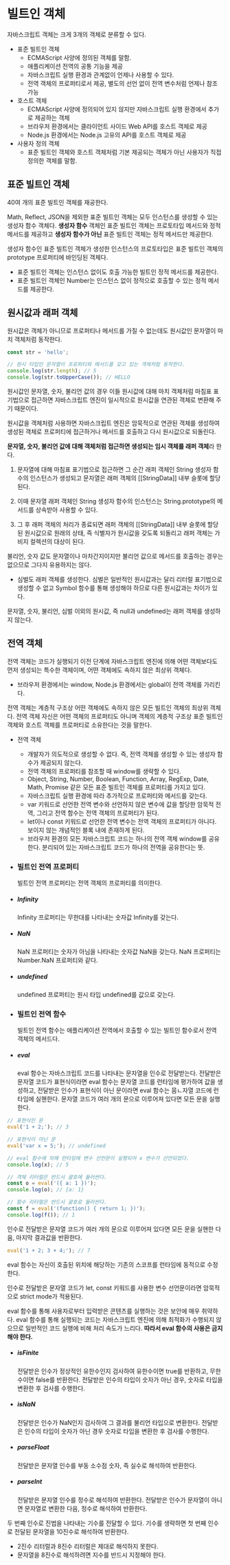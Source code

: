 # 빌트인 객체

자바스크립트 객체는 크게 3개의 객체로 분류할 수 있다.

- 표준 빌트인 객체
  - ECMAScript 사양에 정의된 객체를 말함.
  - 애플리케이션 전역의 공통 기능을 제공
  - 자바스크립트 실행 환경과 관계없이 언제나 사용할 수 있다.
  - 전역 객체의 프로퍼티로서 제공, 별도의 선언 없이 전역 변수처럼 언제나 참조 가능
- 호스트 객체
  - ECMAScript 사양에 정의되어 있지 않지만 자바스크립트 실행 환경에서 추가로 제공하는 객체
  - 브라우저 환경에서는 클라이언트 사이드 Web API를 호스트 객체로 제공
  - Node.js 환경에서는 Node.js 고유의 API를 호스트 객체로 제공
- 사용자 정의 객체
  - 표준 빌트인 객체와 호스트 객체처럼 기본 제공되는 객체가 아닌 사용자가 직접 정의한 객체를 말함.

## 표준 빌트인 객체

40여 개의 표준 빌트인 객체를 재공한다.

Math, Reflect, JSON을 제외한 표준 빌트인 객체는 모두 인스턴스를 생성할 수 있는 생성자 함수 객체다. **생성자 함수** 객체인 표준 빌트인 객체는 프로토타입 메서드와 정적메서드를 제공하고 **생성자 함수가 아닌** 표준 빌트인 객체는 정적 메서드만 제공한다.

생성자 함수인 표준 빌트인 객체가 생성한 인스턴스의 프로토타입은 표준 빌트인 객체의 prototype 프로퍼티에 바인딩된 객체다.

- 표준 빌트인 객체는 인스턴스 없이도 호출 가능한 빌트인 정적 메서드를 제공한다.
- 표준 빌트인 객체인 Number는 인스턴스 없이 정적으로 호출할 수 있는 정적 메서드를 제공한다.

## 원시값과 래퍼 객체

원시값은 객체가 아니므로 프로퍼티나 메서드를 가질 수 없는데도 원시값인 문자열이 마치 객체처럼 동작한다.

```javascript
const str = 'hello';

// 원시 타입인 문자열이 프로퍼티와 메서드를 갖고 있는 객체처럼 동작한다.
console.log(str.length); // 5
console.log(str.toUpperCase()); // HELLO
```

원시값인 문자열, 숫자, 불리언 값의 경우 이들 원시값에 대해 마치 객체처럼 마침표 표기법으로 접근하면 자바스크립트 엔진이 일시적으로 원시값을 연관된 객체로 변환해 주기 때문이다.

원시값을 객체처럼 사용하면 자바스크립트 엔진은 암묵적으로 연관된 객체를 생성하여 생성된 객체로 프로퍼티에 접근하거나 메서드를 호출하고 다시 원시값으로 되돌린다.

**문자열, 숫자, 불리언 값에 대해 객체처럼 접근하면 생성되는 임시 객체를 래퍼 객체**라 한다.

1. 문자열에 대해 마침표 표기법으로 접근하면 그 순간 래퍼 객체인 String 생성자 함수의 인스턴스가 생성되고 문자열은 래퍼 객체의 [[StringData]] 내부 슬롯에 할당된다.

2. 이때 문자열 래퍼 객체인 String 생성자 함수의 인스턴스는 String.prototype의 메서드를 상속받아 사용할 수 있다.

3. 그 후 래퍼 객체의 처리가 종료되면 래퍼 객체의 [[StringData]] 내부 슬롯에 할당된 원시값으로 원래의 상태, 즉 식별자가 원시값을 갖도록 되돌리고 래퍼 객체는 가비지 컬렉션의 대상이 된다.

불리언, 숫자 값도 문자열이나 마차간지이지만 불리언 값으로 메서드를 호출하는 경우는 없으므로 그다지 유용하지는 않다.

- 심벌도 래퍼 객체를 생성한다. 심벌은 일반적인 원시값과는 달리 리터럴 표기법으로 생성할 수 없고 Symbol 함수를 통해 생성해야 하므로 다른 원시값과는 차이가 있다.

문자열, 숫자, 불리언, 심벌 이외의 원시값, 즉 null과 undefined는 래퍼 객체를 생성하지 않는다.

## 전역 객체

전역 객체는 코드가 실행되기 이전 단계에 자바스크립트 엔진에 의해 어떤 객체보다도 먼저 생성되는 특수한 객체이며, 어떤 객체에도 속하지 않은 최상위 객체다.

- 브라우저 환경에서는 window, Node.js 환경에서는 global이 전역 객체를 가리킨다.

전역 객체는 계층적 구조상 어떤 객체에도 속하지 않은 모든 빌트인 객체의 최상위 객체다.
전역 객체 자신은 어떤 객체의 프로퍼티도 아니며 객체의 계층적 구조상 표준 빌트인 객체와 호스트 객체를 프로퍼티로 소유한다는 것을 말한다.

- 전역 객체

  - 개발자가 의도적으로 생성할 수 없다. 즉, 전역 객체를 생성할 수 있는 생성자 함수가 제공되지 않는다.
  - 전역 객체의 프로퍼티를 참조할 때 window를 생략할 수 있다.
  - Object, String, Number, Boolean, Function, Array, RegExp, Date, Math, Promise 같은 모든 표준 빌트인 객체를 프로퍼티를 가지고 있다.
  - 자바스크립트 실행 환경에 따라 추가적으로 프로퍼티와 메서드를 갖는다.
  - var 키워드로 선언한 전역 변수와 선언하지 않은 변수에 값을 할당한 암묵적 전역, 그리고 전역 함수는 전역 객체의 프로퍼티가 된다.
  - let이나 const 키워드로 선언한 전역 변수는 전역 객체의 프로퍼티가 아니다. 보이지 않는 개념적인 블록 내에 존재하게 된다.
  - 브라우저 환경의 모든 자바스크립트 코드는 하나의 전역 객체 window를 공유한다. 분리되어 있는 자바스크립트 코드가 하나의 전역을 공유한다는 뜻.

- ### 빌트인 전역 프로퍼티

  빌트인 전역 프로퍼티는 전역 객체의 프로퍼티를 의미한다.

- ##### Infinity

  Infinity 프로퍼티는 무한대를 나타내는 숫자값 Infinity를 갖는다.

- ##### NaN

  NaN 프로퍼티는 숫자가 아님을 나타내는 숫자값 NaN을 갖는다. NaN 프로퍼티는 Number.NaN 프로퍼티와 같다.

- ##### undefined

  undefined 프로퍼티는 원시 타입 undefined를 값으로 갖는다.

- ### 빌트인 전역 함수

  빌트인 전역 함수는 애플리케이션 전역에서 호출할 수 있는 빌트인 함수로서 전역 객체의 메서드다.

- ##### eval
  eval 함수는 자바스크립트 코드를 나타내는 문자열을 인수로 전달받는다. 전달받은 문자열 코드가 표현식이라면 eval 함수는 문자열 코드를 런타임에 평가하여 값을 생성하고, 전달받은 인수가 표현식이 아닌 문이라면 eval 함수는 뭄ㄴ자열 코드에 런타임에 실핸한다. 문자열 코드가 여러 개의 문으로 이루어져 있다면 모든 문을 실행한다.

```javascript
// 표현식인 문
eval('1 + 2;'); // 3

// 표현식이 아닌 문
eval('var x = 5;'); // undefined

// eval 함수에 의해 런타임에 변수 선언문이 실행되어 x 변수가 선언되었다.
console.log(x); // 5

// 객체 리터럴은 반드시 괄호에 둘러싼다.
const o = eval('({ a: 1 })');
console.log(o); // {a: 1}

// 함수 리터럴은 반드시 괄호로 둘러싼다.
const f = eval('(function() { return 1; })');
console.log(f()); // 1
```

인수로 전달받은 문자열 코드가 여러 개의 문으로 이루어져 있다면 모든 문을 실핸한 다음, 마지막 결과값을 반환한다.

```javascript
eval('1 + 2; 3 + 4;'); // 7
```

eval 함수는 자신이 호출된 위치에 해당하는 기존의 스코프를 런타임에 동적으로 수정한다.

인수로 전달받은 문자열 코드가 let, const 키워드를 사용한 변수 선언문이라면 암묵적으로 strict mode가 적용된다.

eval 함수를 통해 사용자로부터 입력받은 콘텐츠를 실행하는 것은 보안에 매우 취약하다.
eval 함수를 통해 실행되는 코드는 자바스크립트 엔진에 의해 최적화가 수행되지 않으므로 일반적인 코드 실행에 비해 처리 속도가 느리다. **따라서 eval 함수의 사용은 금지해야 한다.**

- ##### isFinite

  전달받은 인수가 정상적인 유한수인지 검사하여 유한수이면 true를 반환하고, 무한수이면 false를 반환한다. 전달받은 인수의 타입이 숫자가 아닌 경우, 숫자로 타입을 변환한 후 검사를 수행한다.

- ##### isNaN

  전달받은 인수가 NaN인지 검사하여 그 결과를 불리언 타입으로 변환한다. 전달받은 인수의 타입이 숫자가 아닌 경우 숫자로 타입을 변환한 후 검사를 수행한다.

- ##### parseFloat

  전달받은 문자열 인수를 부동 소수점 숫자, 즉 실수로 해석하여 반환한다.

- ##### parseInt
  전달받은 문자열 인수를 정수로 해석하여 반환한다. 전달받은 인수가 문자열이 아니면 문자열로 변환한 다음, 정수로 해석하여 반환한다.

두 번째 인수로 진법을 나타내는 기수를 전달할 수 있다. 기수를 생략하면 첫 번째 인수로 전달된 문자열을 10진수로 해석하여 반환한다.

- 2진수 리터럴과 8진수 리터럴은 제대로 해석하지 못한다.
- 문자열을 8진수로 해석하려면 지수를 반드시 지정해야 한다.
